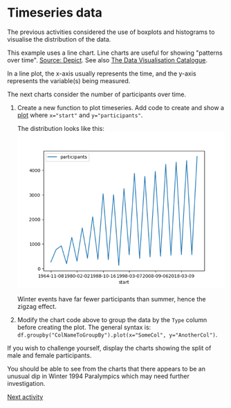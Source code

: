 # Timeseries data

The previous activities considered the use of boxplots and histograms to visualise the distribution of the data.

This example uses a line chart. Line charts are useful for showing "patterns over
time". [Source: Depict](https://depictdatastudio.com/charts/line/). See
also [The Data Visualisation Catalogue](https://datavizcatalogue.com/methods/line_graph.html).

In a line plot, the x-axis usually represents the time, and the y-axis represents the variable(s) being measured.

The next charts consider the number of participants over time.

1. Create a new function to plot timeseries. Add code to create and show
   a [plot](https://pandas.pydata.org/docs/reference/api/pandas.DataFrame.plot.html) where `x="start"`
   and `y="participants"`.

   The distribution looks like this:
   ![line chart](../img/plt-timeseries.png)

   Winter events have far fewer participants than summer, hence the zigzag effect.

2. Modify the chart code above to group the data by the `Type` column before creating the plot. The general syntax
   is: `df.groupby("ColNameToGroupBy").plot(x="SomeCol", y="AnotherCol")`.

If you wish to challenge yourself, display the charts showing the split of male and female participants.

You should be able to see from the charts that there appears to be an unusual dip in Winter 1994 Paralympics which may
need further investigation.

[Next activity](3-6-lint)